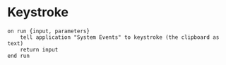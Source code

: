 <h1>Keystroke</h1>

```applescript
on run {input, parameters}
	tell application "System Events" to keystroke (the clipboard as text)
	return input
end run
```
